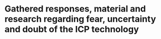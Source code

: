 # Gathered responses, material and research regarding fear, uncertainty and doubt of the ICP technology
